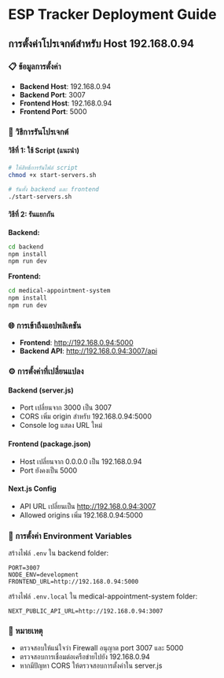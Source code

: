 # ESP Tracker Deployment Guide

## การตั้งค่าโปรเจกต์สำหรับ Host 192.168.0.94

### 📋 ข้อมูลการตั้งค่า
- **Backend Host**: 192.168.0.94
- **Backend Port**: 3007
- **Frontend Host**: 192.168.0.94  
- **Frontend Port**: 5000

### 🚀 วิธีการรันโปรเจกต์

#### วิธีที่ 1: ใช้ Script (แนะนำ)
```bash
# ให้สิทธิ์การรันไฟล์ script
chmod +x start-servers.sh

# รันทั้ง backend และ frontend
./start-servers.sh
```

#### วิธีที่ 2: รันแยกกัน

**Backend:**
```bash
cd backend
npm install
npm run dev
```

**Frontend:**
```bash
cd medical-appointment-system
npm install
npm run dev
```

### 🌐 การเข้าถึงแอปพลิเคชัน

- **Frontend**: http://192.168.0.94:5000
- **Backend API**: http://192.168.0.94:3007/api

### ⚙️ การตั้งค่าที่เปลี่ยนแปลง

#### Backend (server.js)
- Port เปลี่ยนจาก 3000 เป็น 3007
- CORS เพิ่ม origin สำหรับ 192.168.0.94:5000
- Console log แสดง URL ใหม่

#### Frontend (package.json)
- Host เปลี่ยนจาก 0.0.0.0 เป็น 192.168.0.94
- Port ยังคงเป็น 5000

#### Next.js Config
- API URL เปลี่ยนเป็น http://192.168.0.94:3007
- Allowed origins เพิ่ม 192.168.0.94:5000

### 🔧 การตั้งค่า Environment Variables

สร้างไฟล์ `.env` ใน backend folder:
```env
PORT=3007
NODE_ENV=development
FRONTEND_URL=http://192.168.0.94:5000
```

สร้างไฟล์ `.env.local` ใน medical-appointment-system folder:
```env
NEXT_PUBLIC_API_URL=http://192.168.0.94:3007
```

### 📝 หมายเหตุ
- ตรวจสอบให้แน่ใจว่า Firewall อนุญาต port 3007 และ 5000
- ตรวจสอบการเชื่อมต่อเครือข่ายไปยัง 192.168.0.94
- หากมีปัญหา CORS ให้ตรวจสอบการตั้งค่าใน server.js 